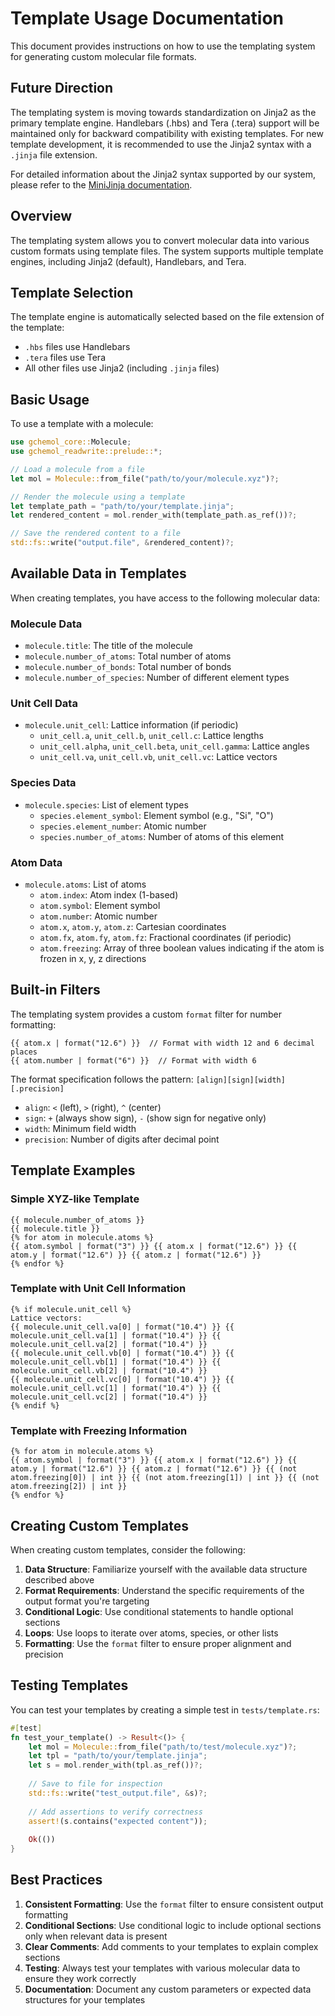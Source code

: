 # Template Usage Documentation

This document provides instructions on how to use the templating system for generating custom molecular file formats.

## Future Direction

The templating system is moving towards standardization on Jinja2 as the primary template engine. Handlebars (.hbs) and Tera (.tera) support will be maintained only for backward compatibility with existing templates. For new template development, it is recommended to use the Jinja2 syntax with a `.jinja` file extension.

For detailed information about the Jinja2 syntax supported by our system, please refer to the [MiniJinja documentation](https://docs.rs/minijinja/latest/minijinja/).

## Overview

The templating system allows you to convert molecular data into various custom formats using template files. The system supports multiple template engines, including Jinja2 (default), Handlebars, and Tera.

## Template Selection

The template engine is automatically selected based on the file extension of the template:
- `.hbs` files use Handlebars
- `.tera` files use Tera
- All other files use Jinja2 (including `.jinja` files)

## Basic Usage

To use a template with a molecule:

```rust
use gchemol_core::Molecule;
use gchemol_readwrite::prelude::*;

// Load a molecule from a file
let mol = Molecule::from_file("path/to/your/molecule.xyz")?;

// Render the molecule using a template
let template_path = "path/to/your/template.jinja";
let rendered_content = mol.render_with(template_path.as_ref())?;

// Save the rendered content to a file
std::fs::write("output.file", &rendered_content)?;
```

## Available Data in Templates

When creating templates, you have access to the following molecular data:

### Molecule Data
- `molecule.title`: The title of the molecule
- `molecule.number_of_atoms`: Total number of atoms
- `molecule.number_of_bonds`: Total number of bonds
- `molecule.number_of_species`: Number of different element types

### Unit Cell Data
- `molecule.unit_cell`: Lattice information (if periodic)
  - `unit_cell.a`, `unit_cell.b`, `unit_cell.c`: Lattice lengths
  - `unit_cell.alpha`, `unit_cell.beta`, `unit_cell.gamma`: Lattice angles
  - `unit_cell.va`, `unit_cell.vb`, `unit_cell.vc`: Lattice vectors

### Species Data
- `molecule.species`: List of element types
  - `species.element_symbol`: Element symbol (e.g., "Si", "O")
  - `species.element_number`: Atomic number
  - `species.number_of_atoms`: Number of atoms of this element

### Atom Data
- `molecule.atoms`: List of atoms
  - `atom.index`: Atom index (1-based)
  - `atom.symbol`: Element symbol
  - `atom.number`: Atomic number
  - `atom.x`, `atom.y`, `atom.z`: Cartesian coordinates
  - `atom.fx`, `atom.fy`, `atom.fz`: Fractional coordinates (if periodic)
  - `atom.freezing`: Array of three boolean values indicating if the atom is frozen in x, y, z directions

## Built-in Filters

The templating system provides a custom `format` filter for number formatting:

```jinja
{{ atom.x | format("12.6") }}  // Format with width 12 and 6 decimal places
{{ atom.number | format("6") }}  // Format with width 6
```

The format specification follows the pattern: `[align][sign][width][.precision]`
- `align`: `<` (left), `>` (right), `^` (center)
- `sign`: `+` (always show sign), `-` (show sign for negative only)
- `width`: Minimum field width
- `precision`: Number of digits after decimal point

## Template Examples

### Simple XYZ-like Template
```jinja
{{ molecule.number_of_atoms }}
{{ molecule.title }}
{% for atom in molecule.atoms %}
{{ atom.symbol | format("3") }} {{ atom.x | format("12.6") }} {{ atom.y | format("12.6") }} {{ atom.z | format("12.6") }}
{% endfor %}
```

### Template with Unit Cell Information
```jinja
{% if molecule.unit_cell %}
Lattice vectors:
{{ molecule.unit_cell.va[0] | format("10.4") }} {{ molecule.unit_cell.va[1] | format("10.4") }} {{ molecule.unit_cell.va[2] | format("10.4") }}
{{ molecule.unit_cell.vb[0] | format("10.4") }} {{ molecule.unit_cell.vb[1] | format("10.4") }} {{ molecule.unit_cell.vb[2] | format("10.4") }}
{{ molecule.unit_cell.vc[0] | format("10.4") }} {{ molecule.unit_cell.vc[1] | format("10.4") }} {{ molecule.unit_cell.vc[2] | format("10.4") }}
{% endif %}
```

### Template with Freezing Information
```jinja
{% for atom in molecule.atoms %}
{{ atom.symbol | format("3") }} {{ atom.x | format("12.6") }} {{ atom.y | format("12.6") }} {{ atom.z | format("12.6") }} {{ (not atom.freezing[0]) | int }} {{ (not atom.freezing[1]) | int }} {{ (not atom.freezing[2]) | int }}
{% endfor %}
```

## Creating Custom Templates

When creating custom templates, consider the following:

1. **Data Structure**: Familiarize yourself with the available data structure described above
2. **Format Requirements**: Understand the specific requirements of the output format you're targeting
3. **Conditional Logic**: Use conditional statements to handle optional sections
4. **Loops**: Use loops to iterate over atoms, species, or other lists
5. **Formatting**: Use the `format` filter to ensure proper alignment and precision

## Testing Templates

You can test your templates by creating a simple test in `tests/template.rs`:

```rust
#[test]
fn test_your_template() -> Result<()> {
    let mol = Molecule::from_file("path/to/test/molecule.xyz")?;
    let tpl = "path/to/your/template.jinja";
    let s = mol.render_with(tpl.as_ref())?;
    
    // Save to file for inspection
    std::fs::write("test_output.file", &s)?;
    
    // Add assertions to verify correctness
    assert!(s.contains("expected content"));
    
    Ok(())
}
```

## Best Practices

1. **Consistent Formatting**: Use the `format` filter to ensure consistent output formatting
2. **Conditional Sections**: Use conditional logic to include optional sections only when relevant data is present
3. **Clear Comments**: Add comments to your templates to explain complex sections
4. **Testing**: Always test your templates with various molecular data to ensure they work correctly
5. **Documentation**: Document any custom parameters or expected data structures for your templates